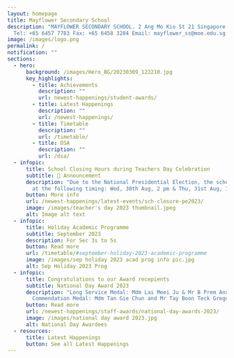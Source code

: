```yaml
---
layout: homepage
title: Mayflower Secondary School
description: "MAYFLOWER SECONDARY SCHOOL. 2 Ang Mo Kio St 21 Singapore 569384
  Tel: +65 6457 7783 Fax: +65 6458 3284 Email: mayflower_ss@moe.edu.sg."
image: /images/logo.png
permalink: /
notification: ""
sections:
  - hero:
      background: /images/Hero_BG/20230309_122210.jpg
      key_highlights:
        - title: Achievements
          description: ""
          url: newest-happenings/student-awards/
        - title: Latest Happenings
          description: ""
          url: /newest-happenings/
        - title: Timetable
          description: ""
          url: /timetable/
        - title: DSA
          description: ""
          url: /dsa/
  - infopic:
      title: School Closing Hours during Teachers Day Celebration
      subtitle: 📣 Announcement
      description: "Due to the National Presidential Election, the school will closed
        at the following timing: Wed, 30th Aug, 2 pm & Thu, 31st Aug, 10.30 am"
      button: More info
      url: /newest-happenings/latest-events/sch-closure-pe2023/
      image: /images/teacher's day 2023 thumbnail.jpeg
      alt: Image alt text
  - infopic:
      title: Holiday Academic Programme
      subtitle: September 2023
      description: For Sec 3s to 5s
      button: Read more
      url: /timetable/#september-holiday-2023-academic-programme
      image: /images/sep holiday 2023 acad prog info pic.jpg
      alt: Sep Holiday 2023 Prog
  - infopic:
      title: Congratulations to our Award recepients
      subtitle: National Day Award 2023
      description: "Long Service Medal: Mdm Lai Meei Ju & Mr B Prem Anand,
        Commendation Medal: Mdm Tan Gie Chun and Mr Tay Boon Teck Gregory"
      button: Read more
      url: /newest-happenings/staff-awards/national-day-awards-2023/
      image: /images/national day award 2023.jpg
      alt: National Day Awardees
  - resources:
      title: Latest Happenings
      button: See all Latest Happenings
---
```

